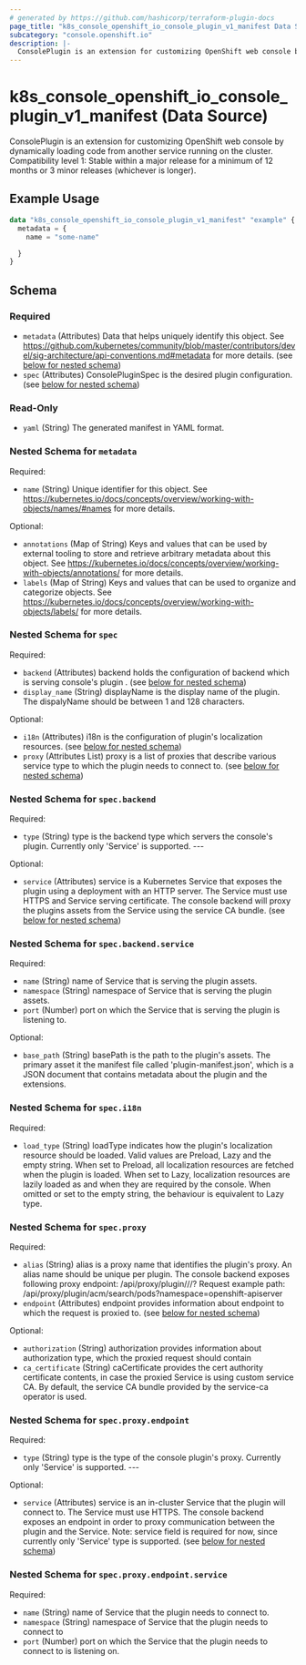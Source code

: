 ```yaml
---
# generated by https://github.com/hashicorp/terraform-plugin-docs
page_title: "k8s_console_openshift_io_console_plugin_v1_manifest Data Source - terraform-provider-k8s"
subcategory: "console.openshift.io"
description: |-
  ConsolePlugin is an extension for customizing OpenShift web console by dynamically loading code from another service running on the cluster.  Compatibility level 1: Stable within a major release for a minimum of 12 months or 3 minor releases (whichever is longer).
---
```


# k8s_console_openshift_io_console_plugin_v1_manifest (Data Source)

ConsolePlugin is an extension for customizing OpenShift web console by dynamically loading code from another service running on the cluster.  Compatibility level 1: Stable within a major release for a minimum of 12 months or 3 minor releases (whichever is longer).

## Example Usage

```terraform
data "k8s_console_openshift_io_console_plugin_v1_manifest" "example" {
  metadata = {
    name = "some-name"

  }
}
```

<!-- schema generated by tfplugindocs -->
## Schema

### Required

- `metadata` (Attributes) Data that helps uniquely identify this object. See https://github.com/kubernetes/community/blob/master/contributors/devel/sig-architecture/api-conventions.md#metadata for more details. (see [below for nested schema](#nestedatt--metadata))
- `spec` (Attributes) ConsolePluginSpec is the desired plugin configuration. (see [below for nested schema](#nestedatt--spec))

### Read-Only

- `yaml` (String) The generated manifest in YAML format.

<a id="nestedatt--metadata"></a>
### Nested Schema for `metadata`

Required:

- `name` (String) Unique identifier for this object. See https://kubernetes.io/docs/concepts/overview/working-with-objects/names/#names for more details.

Optional:

- `annotations` (Map of String) Keys and values that can be used by external tooling to store and retrieve arbitrary metadata about this object. See https://kubernetes.io/docs/concepts/overview/working-with-objects/annotations/ for more details.
- `labels` (Map of String) Keys and values that can be used to organize and categorize objects. See https://kubernetes.io/docs/concepts/overview/working-with-objects/labels/ for more details.


<a id="nestedatt--spec"></a>
### Nested Schema for `spec`

Required:

- `backend` (Attributes) backend holds the configuration of backend which is serving console's plugin . (see [below for nested schema](#nestedatt--spec--backend))
- `display_name` (String) displayName is the display name of the plugin. The dispalyName should be between 1 and 128 characters.

Optional:

- `i18n` (Attributes) i18n is the configuration of plugin's localization resources. (see [below for nested schema](#nestedatt--spec--i18n))
- `proxy` (Attributes List) proxy is a list of proxies that describe various service type to which the plugin needs to connect to. (see [below for nested schema](#nestedatt--spec--proxy))

<a id="nestedatt--spec--backend"></a>
### Nested Schema for `spec.backend`

Required:

- `type` (String) type is the backend type which servers the console's plugin. Currently only 'Service' is supported.  ---

Optional:

- `service` (Attributes) service is a Kubernetes Service that exposes the plugin using a deployment with an HTTP server. The Service must use HTTPS and Service serving certificate. The console backend will proxy the plugins assets from the Service using the service CA bundle. (see [below for nested schema](#nestedatt--spec--backend--service))

<a id="nestedatt--spec--backend--service"></a>
### Nested Schema for `spec.backend.service`

Required:

- `name` (String) name of Service that is serving the plugin assets.
- `namespace` (String) namespace of Service that is serving the plugin assets.
- `port` (Number) port on which the Service that is serving the plugin is listening to.

Optional:

- `base_path` (String) basePath is the path to the plugin's assets. The primary asset it the manifest file called 'plugin-manifest.json', which is a JSON document that contains metadata about the plugin and the extensions.



<a id="nestedatt--spec--i18n"></a>
### Nested Schema for `spec.i18n`

Required:

- `load_type` (String) loadType indicates how the plugin's localization resource should be loaded. Valid values are Preload, Lazy and the empty string. When set to Preload, all localization resources are fetched when the plugin is loaded. When set to Lazy, localization resources are lazily loaded as and when they are required by the console. When omitted or set to the empty string, the behaviour is equivalent to Lazy type.


<a id="nestedatt--spec--proxy"></a>
### Nested Schema for `spec.proxy`

Required:

- `alias` (String) alias is a proxy name that identifies the plugin's proxy. An alias name should be unique per plugin. The console backend exposes following proxy endpoint:  /api/proxy/plugin/<plugin-name>/<proxy-alias>/<request-path>?<optional-query-parameters>  Request example path:  /api/proxy/plugin/acm/search/pods?namespace=openshift-apiserver
- `endpoint` (Attributes) endpoint provides information about endpoint to which the request is proxied to. (see [below for nested schema](#nestedatt--spec--proxy--endpoint))

Optional:

- `authorization` (String) authorization provides information about authorization type, which the proxied request should contain
- `ca_certificate` (String) caCertificate provides the cert authority certificate contents, in case the proxied Service is using custom service CA. By default, the service CA bundle provided by the service-ca operator is used.

<a id="nestedatt--spec--proxy--endpoint"></a>
### Nested Schema for `spec.proxy.endpoint`

Required:

- `type` (String) type is the type of the console plugin's proxy. Currently only 'Service' is supported.  ---

Optional:

- `service` (Attributes) service is an in-cluster Service that the plugin will connect to. The Service must use HTTPS. The console backend exposes an endpoint in order to proxy communication between the plugin and the Service. Note: service field is required for now, since currently only 'Service' type is supported. (see [below for nested schema](#nestedatt--spec--proxy--endpoint--service))

<a id="nestedatt--spec--proxy--endpoint--service"></a>
### Nested Schema for `spec.proxy.endpoint.service`

Required:

- `name` (String) name of Service that the plugin needs to connect to.
- `namespace` (String) namespace of Service that the plugin needs to connect to
- `port` (Number) port on which the Service that the plugin needs to connect to is listening on.
